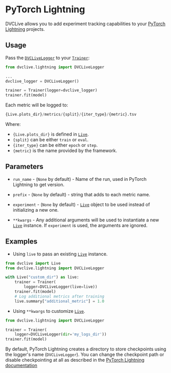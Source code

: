 # PyTorch Lightning

DVCLive allows you to add experiment tracking capabilities to your
[PyTorch Lightning](https://www.pytorchlightning.ai/) projects.

## Usage

Pass the
[`DVCLiveLogger`](https://github.com/iterative/dvclive/blob/main/src/dvclive/lightning.py)
to your
[`Trainer`](https://pytorch-lightning.readthedocs.io/en/latest/common/trainer.html):

```python
from dvclive.lightning import DVCLiveLogger

...
dvclive_logger = DVCLiveLogger()

trainer = Trainer(logger=dvclive_logger)
trainer.fit(model)
```

Each metric will be logged to:

```py
{Live.plots_dir}/metrics/{split}/{iter_type}/{metric}.tsv
```

Where:

- `{Live.plots_dir}` is defined in [`Live`].
- `{split}` can be either `train` or `eval`.
- `{iter_type}` can be either `epoch` or `step`.
- `{metric}` is the name provided by the framework.

## Parameters

- `run_name` - (`None` by default) - Name of the run, used in PyTorch Lightning
  to get version.

- `prefix` - (`None` by default) - string that adds to each metric name.

- `experiment` - (`None` by default) - [`Live`](/doc/dvclive/live) object to be
  used instead of initializing a new one.

- `**kwargs` - Any additional arguments will be used to instantiate a new
  [`Live`] instance. If `experiment` is used, the arguments are ignored.

## Examples

- Using `live` to pass an existing [`Live`] instance.

```python
from dvclive import Live
from dvclive.lightning import DVCLiveLogger

with Live("custom_dir") as live:
    trainer = Trainer(
        logger=DVCLiveLogger(live=live))
    trainer.fit(model)
    # Log additional metrics after training
    live.summary["additional_metric"] = 1.0
```

- Using `**kwargs` to customize [`Live`].

```python
from dvclive.lightning import DVCLiveLogger

trainer = Trainer(
    logger=DVCLiveLogger(dir='my_logs_dir'))
trainer.fit(model)
```

<admon type="info">

By default, PyTorch Lightning creates a directory to store checkpoints using the
logger's name (`DVCLiveLogger`). You can change the checkpoint path or disable
checkpointing at all as described in the
[PyTorch Lightning documentation](https://pytorch-lightning.readthedocs.io/en/latest/common/checkpointing.html)

</admon>

[`live`]: /doc/dvclive/live
